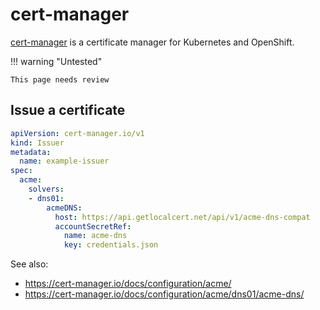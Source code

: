 # cert-manager

[cert-manager](https://cert-manager.io/) is a certificate manager for Kubernetes and OpenShift.

!!! warning "Untested"

    This page needs review

## Issue a certificate

``` yaml
apiVersion: cert-manager.io/v1
kind: Issuer
metadata:
  name: example-issuer
spec:
  acme:
    solvers:
    - dns01:
        acmeDNS:
          host: https://api.getlocalcert.net/api/v1/acme-dns-compat
          accountSecretRef:
            name: acme-dns
            key: credentials.json
```

See also:

* https://cert-manager.io/docs/configuration/acme/
* https://cert-manager.io/docs/configuration/acme/dns01/acme-dns/

